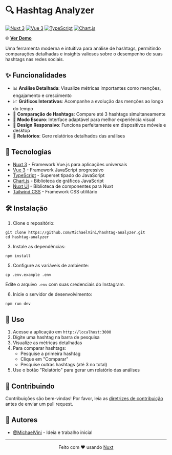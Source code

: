 # 🔍 Hashtag Analyzer

[![Nuxt 3](https://img.shields.io/badge/Nuxt-3.x-00DC82.svg?style=flat-square&logo=nuxt.js)](https://nuxt.com/)
[![Vue 3](https://img.shields.io/badge/Vue-3.x-4FC08D.svg?style=flat-square&logo=vue.js)](https://vuejs.org/)
[![TypeScript](https://img.shields.io/badge/TypeScript-5.x-3178C6.svg?style=flat-square&logo=typescript)](https://www.typescriptlang.org/)
[![Chart.js](https://img.shields.io/badge/Chart.js-4.x-FF6384.svg?style=flat-square&logo=chart.js)](https://www.chartjs.org/)

🌐 **[Ver Demo](https://michaelvini.github.io/hashtag-analyzer)**

Uma ferramenta moderna e intuitiva para análise de hashtags, permitindo comparações detalhadas e insights valiosos sobre o desempenho de suas hashtags nas redes sociais.

## ✨ Funcionalidades

- 📊 **Análise Detalhada**: Visualize métricas importantes como menções, engajamento e crescimento
- 📈 **Gráficos Interativos**: Acompanhe a evolução das menções ao longo do tempo
- 🔄 **Comparação de Hashtags**: Compare até 3 hashtags simultaneamente
- 🌙 **Modo Escuro**: Interface adaptável para melhor experiência visual
- 📱 **Design Responsivo**: Funciona perfeitamente em dispositivos móveis e desktop
- 📄 **Relatórios**: Gere relatórios detalhados das análises

## 🚀 Tecnologias

- [Nuxt 3](https://nuxt.com/) - Framework Vue.js para aplicações universais
- [Vue 3](https://vuejs.org/) - Framework JavaScript progressivo
- [TypeScript](https://www.typescriptlang.org/) - Superset tipado do JavaScript
- [Chart.js](https://www.chartjs.org/) - Biblioteca de gráficos JavaScript
- [Nuxt UI](https://ui.nuxt.com/) - Biblioteca de componentes para Nuxt
- [Tailwind CSS](https://tailwindcss.com/) - Framework CSS utilitário

## 🛠️ Instalação

1. Clone o repositório:
```
git clone https://github.com/MichaelVini/hashtag-analyzer.git
cd hashtag-analyzer
```

3. Instale as dependências:
```
npm install
```

5. Configure as variáveis de ambiente:
```
cp .env.example .env
```
Edite o arquivo `.env` com suas credenciais do Instagram.

6. Inicie o servidor de desenvolvimento:
```
npm run dev
```

## 📝 Uso

1. Acesse a aplicação em `http://localhost:3000`
2. Digite uma hashtag na barra de pesquisa
3. Visualize as métricas detalhadas
4. Para comparar hashtags:
   - Pesquise a primeira hashtag
   - Clique em "Comparar"
   - Pesquise outras hashtags (até 3 no total)
5. Use o botão "Relatório" para gerar um relatório das análises

## 🤝 Contribuindo

Contribuições são bem-vindas! Por favor, leia as [diretrizes de contribuição](CONTRIBUTING.md) antes de enviar um pull request.


## 👥 Autores

- [@MichaelVini](https://github.com/MichaelVini) - Ideia e trabalho inicial

---

<p align="center">
  Feito com ❤️ usando <a href="https://nuxt.com">Nuxt</a>
</p>
